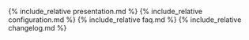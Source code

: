 {% include_relative presentation.md %}
{% include_relative configuration.md %}
{% include_relative faq.md %}
{% include_relative changelog.md %}
